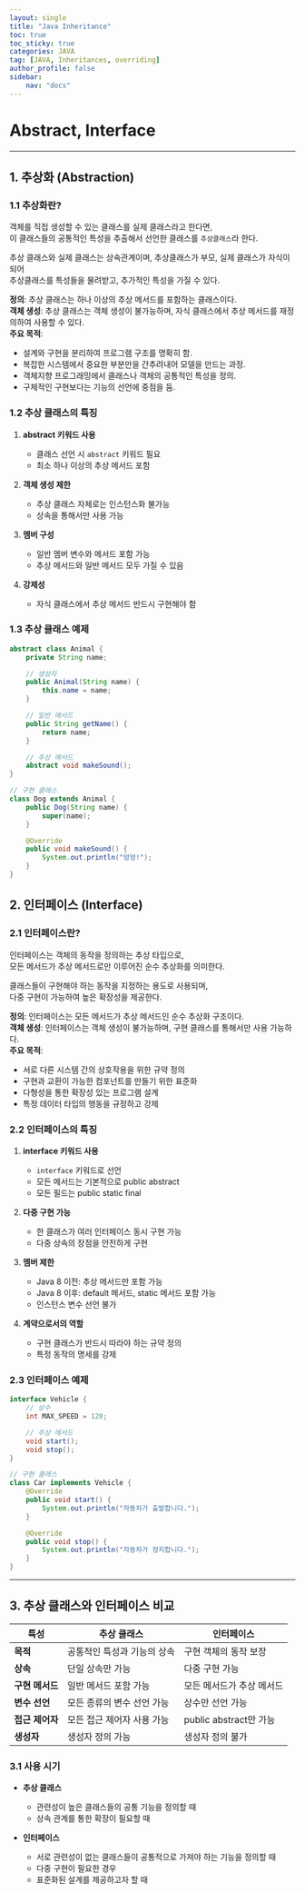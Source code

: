 ```yaml
---
layout: single
title: "Java Inheritance"
toc: true
toc_sticky: true
categories: JAVA
tag: [JAVA, Inheritances, overriding]
author_profile: false
sidebar:
    nav: "docs"
---
```

# Abstract, Interface
---
## 1. 추상화 (Abstraction)

### 1.1 추상화란?
객체를 직접 생성할 수 있는 클래스를 실제 클래스라고 한다면, <br/>
이 클래스들의 공통적인 특성을 추출해서 선언한 클래스를 `추상클래스`라 한다.<br/>

추상 클래스와 실제 클래스는 상속관계이며, 추상클래스가 부모, 실제 클래스가 자식이되어<br/>
추상클래스를 특성들을 물려받고, 추가적인 특성을 가질 수 있다.<br/>

**정의**: 추상 클래스는 하나 이상의 추상 메서드를 포함하는 클래스이다.<br/>
**객체 생성**: 추상 클래스는 객체 생성이 불가능하며, 자식 클래스에서 추상 메서드를 재정의하여 사용할 수 있다.<br/>
**주요 목적**:<br/>
- 설계와 구현을 분리하여 프로그램 구조를 명확히 함.
- 복잡한 시스템에서 중요한 부분만을 간추려내어 모델을 만드는 과정.
- 객체지향 프로그래밍에서 클래스나 객체의 공통적인 특성을 정의.
- 구체적인 구현보다는 기능의 선언에 중점을 둠.


### 1.2 추상 클래스의 특징
1. **abstract 키워드 사용**
   - 클래스 선언 시 `abstract` 키워드 필요
   - 최소 하나 이상의 추상 메서드 포함

2. **객체 생성 제한**
   - 추상 클래스 자체로는 인스턴스화 불가능
   - 상속을 통해서만 사용 가능

3. **멤버 구성**
   - 일반 멤버 변수와 메서드 포함 가능
   - 추상 메서드와 일반 메서드 모두 가질 수 있음

4. **강제성**
   - 자식 클래스에서 추상 메서드 반드시 구현해야 함

### 1.3 추상 클래스 예제

```java
abstract class Animal {
    private String name;

    // 생성자
    public Animal(String name) {
        this.name = name;
    }

    // 일반 메서드
    public String getName() {
        return name;
    }

    // 추상 메서드
    abstract void makeSound();
}

// 구현 클래스
class Dog extends Animal {
    public Dog(String name) {
        super(name);
    }

    @Override
    public void makeSound() {
        System.out.println("멍멍!");
    }
}
```

## 2. 인터페이스 (Interface)

### 2.1 인터페이스란?
인터페이스는 객체의 동작을 정의하는 추상 타입으로, <br/>
모든 메서드가 추상 메서드로만 이루어진 순수 추상화를 의미한다.<br/>

클래스들이 구현해야 하는 동작을 지정하는 용도로 사용되며,<br/>
다중 구현이 가능하여 높은 확장성을 제공한다.<br/>

**정의**: 인터페이스는 모든 메서드가 추상 메서드인 순수 추상화 구조이다.<br/>
**객체 생성**: 인터페이스는 객체 생성이 불가능하며, 구현 클래스를 통해서만 사용 가능하다.<br/>
**주요 목적**:<br/>
- 서로 다른 시스템 간의 상호작용을 위한 규약 정의
- 구현과 교환이 가능한 컴포넌트를 만들기 위한 표준화
- 다형성을 통한 확장성 있는 프로그램 설계
- 특정 데이터 타입의 행동을 규정하고 강제

### 2.2 인터페이스의 특징
1. **interface 키워드 사용**
   - `interface` 키워드로 선언
   - 모든 메서드는 기본적으로 public abstract
   - 모든 필드는 public static final

2. **다중 구현 가능**
   - 한 클래스가 여러 인터페이스 동시 구현 가능
   - 다중 상속의 장점을 안전하게 구현

3. **멤버 제한**
   - Java 8 이전: 추상 메서드만 포함 가능
   - Java 8 이후: default 메서드, static 메서드 포함 가능
   - 인스턴스 변수 선언 불가

4. **계약으로서의 역할**
   - 구현 클래스가 반드시 따라야 하는 규약 정의
   - 특정 동작의 명세를 강제

### 2.3 인터페이스 예제
```java
interface Vehicle {
    // 상수
    int MAX_SPEED = 120;

    // 추상 메서드
    void start();
    void stop();
}

// 구현 클래스
class Car implements Vehicle {
    @Override
    public void start() {
        System.out.println("자동차가 출발합니다.");
    }

    @Override
    public void stop() {
        System.out.println("자동차가 정지합니다.");
    }
}
```
---

## 3. 추상 클래스와 인터페이스 비교

| 특성 | 추상 클래스 | 인터페이스 |
|------|------------|------------|
| **목적** | 공통적인 특성과 기능의 상속 | 구현 객체의 동작 보장 |
| **상속** | 단일 상속만 가능 | 다중 구현 가능 |
| **구현 메서드** | 일반 메서드 포함 가능 | 모든 메서드가 추상 메서드 |
| **변수 선언** | 모든 종류의 변수 선언 가능 | 상수만 선언 가능 |
| **접근 제어자** | 모든 접근 제어자 사용 가능 | public abstract만 가능 |
| **생성자** | 생성자 정의 가능 | 생성자 정의 불가 |

### 3.1 사용 시기
- **추상 클래스**
  - 관련성이 높은 클래스들의 공통 기능을 정의할 때
  - 상속 관계를 통한 확장이 필요할 때

- **인터페이스**
  - 서로 관련성이 없는 클래스들이 공통적으로 가져야 하는 기능을 정의할 때
  - 다중 구현이 필요한 경우
  - 표준화된 설계를 제공하고자 할 때